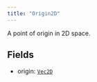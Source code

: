 ```yaml
---
title: "Origin2D"
---
```


A point of origin in 2D space.

## Fields

* origin: [`Vec2D`](../datatypes/vec2d.md)


